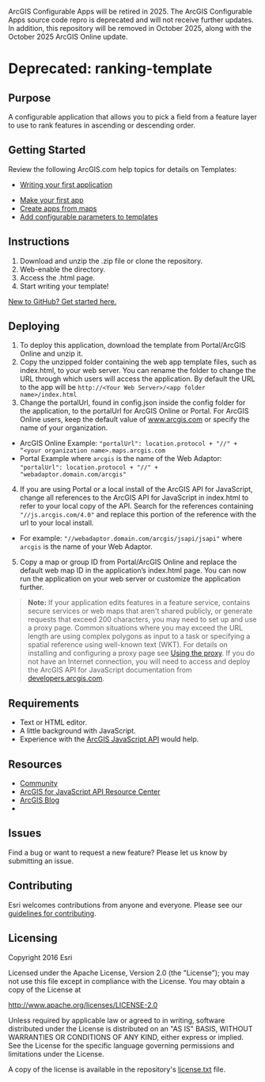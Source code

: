 
ArcGIS Configurable Apps will be retired in 2025. The ArcGIS Configurable Apps source code repro is deprecated and will not receive further updates. In addition, this repository will be removed in October 2025, along with the October 2025 ArcGIS Online update.
# Deprecated: ranking-template

## Purpose
A configurable application that allows you to pick a field from a feature layer to use to rank features in ascending or descending order.


## Getting Started

Review the following ArcGIS.com help topics for details on Templates:

- [Writing your first application](https://developers.arcgis.com/en/javascript/jstutorials/intro_firstmap_amd.html)
*   [Make your first app](http://doc.arcgis.com/en/arcgis-online/create-maps/make-your-first-app.htm)
*   [Create apps from maps](http://doc.arcgis.com/en/arcgis-online/create-maps/create-app-templates.htm)
*   [Add configurable parameters to templates](http://doc.arcgis.com/en/arcgis-online/create-maps/configurable-templates.htm)

## Instructions

1. Download and unzip the .zip file or clone the repository.
2. Web-enable the directory.
3. Access the .html page.
4. Start writing your template!

[New to GitHub? Get started here.](https://github.com/)

## Deploying

1. To deploy this application, download the template from Portal/ArcGIS Online and unzip it.
2. Copy the unzipped folder containing the web app template files, such as index.html, to your web server. You can rename the folder to change the URL through which users will access the application. By default the URL to the app will be `http://<Your Web Server>/<app folder name>/index.html`
3. Change the portalUrl, found in config.json inside the config folder for the application, to the portalUrl for ArcGIS Online or Portal. For ArcGIS Online users, keep the default value of www.arcgis.com or specify the name of your organization.
  - ArcGIS Online Example:  `"portalUrl": location.protocol + "//" + “<your organization name>.maps.arcgis.com`
  - Portal Example where `arcgis` is the name of the Web Adaptor: `"portalUrl": location.protocol + "//" + "webadaptor.domain.com/arcgis"`
4. If you are using Portal or a local install of the ArcGIS API for JavaScript, change all references to the ArcGIS API for JavaScript in index.html to refer to your local copy of the API. Search for the references containing `"//js.arcgis.com/4.0"` and replace this portion of the reference with the url to your local install.
  - For example: `"//webadaptor.domain.com/arcgis/jsapi/jsapi"` where `arcgis` is the name of your Web Adaptor.
5. Copy a map or group ID from Portal/ArcGIS Online and replace the default web map ID in the application’s index.html page. You can now run the application on your web server or customize the application further.

> **Note:** If your application edits features in a feature service, contains secure services or web maps that aren't shared publicly, or generate requests that exceed 200 characters, you may need to set up and use a proxy page. Common situations where you may exceed the URL length are using complex polygons as input to a task or specifying a spatial reference using well-known text (WKT). For details on installing and configuring a proxy page see [Using the proxy](https://developers.arcgis.com/javascript/jshelp/ags_proxy.html). If you do not have an Internet connection, you will need to access and deploy the ArcGIS API for JavaScript documentation from [developers.arcgis.com](https://developers.arcgis.com/).

## Requirements

* Text or HTML editor.
* A little background with JavaScript.
* Experience with the [ArcGIS JavaScript API](http://www.esri.com/) would help.

## Resources

* [Community](https://developers.arcgis.com/en/javascript/jshelp/community.html)
* [ArcGIS for JavaScript API Resource Center](https://js.arcgis.com)
* [ArcGIS Blog](http://blogs.esri.com/esri/arcgis/)
* 

## Issues

Find a bug or want to request a new feature?  Please let us know by submitting an issue.

## Contributing

Esri welcomes contributions from anyone and everyone. Please see our [guidelines for contributing](https://github.com/esri/contributing).

## Licensing

Copyright 2016 Esri

Licensed under the Apache License, Version 2.0 (the "License");
you may not use this file except in compliance with the License.
You may obtain a copy of the License at

   http://www.apache.org/licenses/LICENSE-2.0

Unless required by applicable law or agreed to in writing, software
distributed under the License is distributed on an "AS IS" BASIS,
WITHOUT WARRANTIES OR CONDITIONS OF ANY KIND, either express or implied.
See the License for the specific language governing permissions and
limitations under the License.

A copy of the license is available in the repository's [license.txt](license.txt) file.


